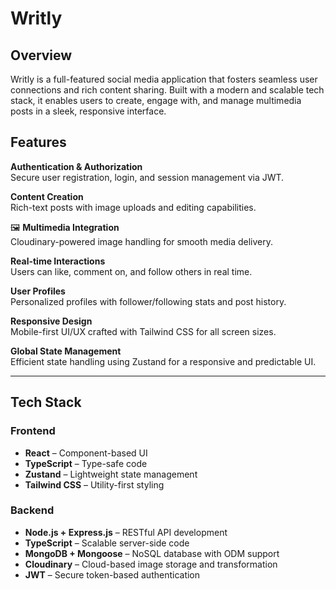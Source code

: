 # Writly
## Overview

 Writly is a full-featured social media application that fosters seamless user connections and rich content sharing. Built with a modern and
  scalable tech stack, it enables users to create, engage with, and manage multimedia posts in a sleek, responsive interface.


##  Features

  **Authentication & Authorization**  
  Secure user registration, login, and session management via JWT.

  **Content Creation**  
  Rich-text posts with image uploads and editing capabilities.

🖼️ **Multimedia Integration**  
  Cloudinary-powered image handling for smooth media delivery.

  **Real-time Interactions**  
  Users can like, comment on, and follow others in real time.

  **User Profiles**  
  Personalized profiles with follower/following stats and post history.

  **Responsive Design**  
  Mobile-first UI/UX crafted with Tailwind CSS for all screen sizes.

  **Global State Management**  
  Efficient state handling using Zustand for a responsive and predictable UI.

---

##  Tech Stack

###  Frontend

- **React** – Component-based UI
- **TypeScript** – Type-safe code
- **Zustand** – Lightweight state management
- **Tailwind CSS** – Utility-first styling


###  Backend

- **Node.js + Express.js** – RESTful API development
- **TypeScript** – Scalable server-side code
- **MongoDB + Mongoose** – NoSQL database with ODM support
- **Cloudinary** – Cloud-based image storage and transformation
- **JWT** – Secure token-based authentication
